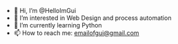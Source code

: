 - 👋 Hi, I’m @HelloImGui
- 👀 I’m interested in Web Design and process automation
- 🌱 I’m currently learning Python
- 📫 How to reach me: emailofgui@gmail.com

<!---
HelloImGui/HelloImGui is a ✨ special ✨ repository because its `README.md` (this file) appears on your GitHub profile.
You can click the Preview link to take a look at your changes.
--->
